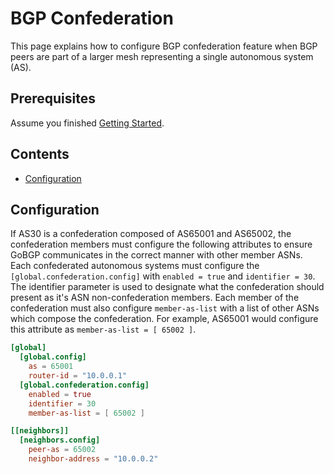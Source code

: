 # BGP Confederation

This page explains how to configure BGP confederation feature when BGP peers
are part of a larger mesh representing a single autonomous system (AS).

## Prerequisites

Assume you finished [Getting Started](getting-started.md).

## Contents

- [Configuration](#configuration)

## Configuration

If AS30 is a confederation composed of AS65001 and AS65002, the confederation members must configure
the following attributes to ensure GoBGP communicates in the correct manner with other member ASNs.
Each confederated autonomous systems must configure the `[global.confederation.config]` with
`enabled = true` and `identifier = 30`. The identifier parameter is used to designate what the
confederation should present as it's ASN non-confederation members. Each member of the confederation
must also configure `member-as-list` with a list of other ASNs which compose the confederation. For
example, AS65001 would configure this attribute as `member-as-list = [ 65002 ]`.

```toml
[global]
  [global.config]
    as = 65001
    router-id = "10.0.0.1"
  [global.confederation.config]
    enabled = true
    identifier = 30
    member-as-list = [ 65002 ]

[[neighbors]]
  [neighbors.config]
    peer-as = 65002
    neighbor-address = "10.0.0.2"
```
